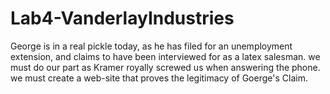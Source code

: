 # Lab4-VanderlayIndustries
George is in a real pickle today, as he has filed for an unemployment extension, and claims to have been interviewed for as a latex salesman. we must do our part as Kramer royally screwed us when answering the phone. we must create a web-site that proves the legitimacy of Goerge's Claim.

